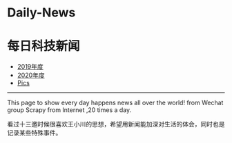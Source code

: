 # Daily-News


# 每日科技新闻

- [2019年度](2019/)
- [2020年度](2020/)
- [Pics](2019/10_img)
------------------------------------------------------------------


This page to show every day happens news all over the world! 
from Wechat group Scrapy from Internet ,20 times a day.

看过十三邀时候很喜欢王小川的思想，希望用新闻能加深对生活的体会，同时也是记录某些特殊事件。



